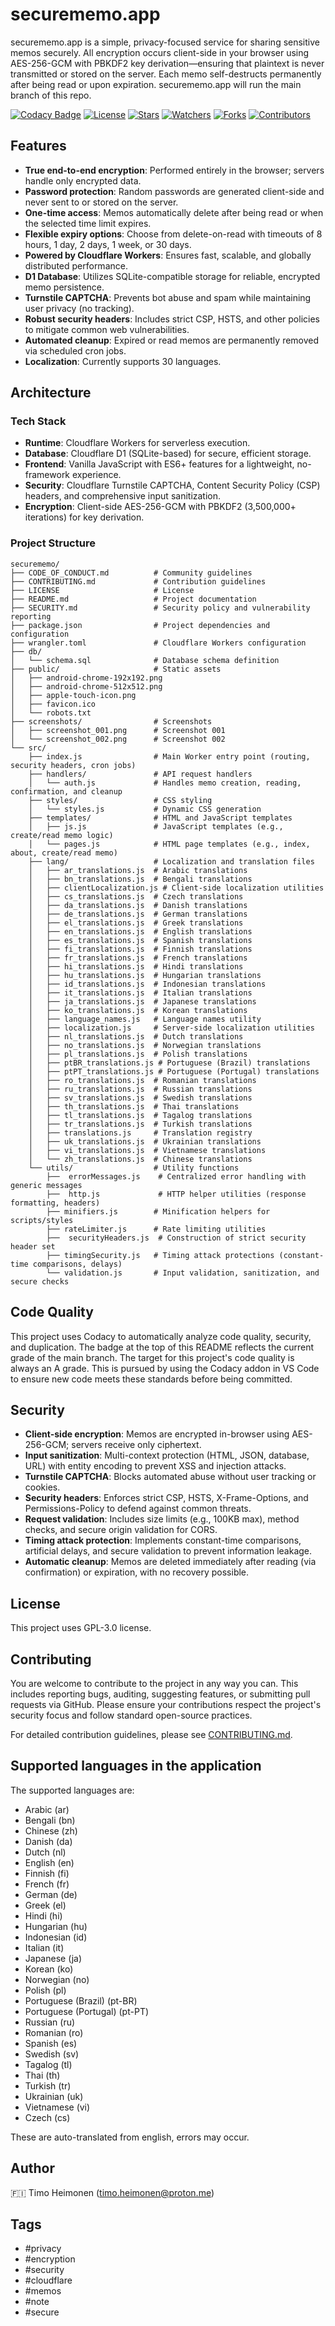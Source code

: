 # securememo.app

securememo.app is a simple, privacy-focused service for sharing sensitive memos securely. All encryption occurs client-side in your browser using AES-256-GCM with PBKDF2 key derivation—ensuring that plaintext is never transmitted or stored on the server. Each memo self-destructs permanently after being read or upon expiration.
securememo.app will run the main branch of this repo.

[![Codacy Badge](https://app.codacy.com/project/badge/Grade/beffc716bdc14df49649b6dcbc69a051)](https://app.codacy.com/gh/timoheimonen/securememo.app/dashboard?utm_source=gh&utm_medium=referral&utm_content=&utm_campaign=Badge_grade)
[![License](https://img.shields.io/github/license/timoheimonen/securememo.app)](https://github.com/timoheimonen/securememo.app/blob/main/LICENSE)
[![Stars](https://img.shields.io/github/stars/timoheimonen/securememo.app)](https://github.com/timoheimonen/securememo.app/stargazers)
[![Watchers](https://img.shields.io/github/watchers/timoheimonen/securememo.app)](https://github.com/timoheimonen/securememo.app/watchers)
[![Forks](https://img.shields.io/github/forks/timoheimonen/securememo.app)](https://github.com/timoheimonen/securememo.app/network/members)
[![Contributors](https://img.shields.io/github/contributors/timoheimonen/securememo.app)](https://github.com/timoheimonen/securememo.app/graphs/contributors)

## Features

- **True end-to-end encryption**: Performed entirely in the browser; servers handle only encrypted data.
- **Password protection**: Random passwords are generated client-side and never sent to or stored on the server.
- **One-time access**: Memos automatically delete after being read or when the selected time limit expires.
- **Flexible expiry options**: Choose from delete-on-read with timeouts of 8 hours, 1 day, 2 days, 1 week, or 30 days.
- **Powered by Cloudflare Workers**: Ensures fast, scalable, and globally distributed performance.
- **D1 Database**: Utilizes SQLite-compatible storage for reliable, encrypted memo persistence.
- **Turnstile CAPTCHA**: Prevents bot abuse and spam while maintaining user privacy (no tracking).
- **Robust security headers**: Includes strict CSP, HSTS, and other policies to mitigate common web vulnerabilities.
- **Automated cleanup**: Expired or read memos are permanently removed via scheduled cron jobs.
- **Localization**: Currently supports 30 languages.



## Architecture

### Tech Stack

- **Runtime**: Cloudflare Workers for serverless execution.
- **Database**: Cloudflare D1 (SQLite-based) for secure, efficient storage.
- **Frontend**: Vanilla JavaScript with ES6+ features for a lightweight, no-framework experience.
- **Security**: Cloudflare Turnstile CAPTCHA, Content Security Policy (CSP) headers, and comprehensive input sanitization.
- **Encryption**: Client-side AES-256-GCM with PBKDF2 (3,500,000+ iterations) for key derivation.

### Project Structure

```
securememo/
├── CODE_OF_CONDUCT.md          # Community guidelines
├── CONTRIBUTING.md             # Contribution guidelines
├── LICENSE                     # License
├── README.md                   # Project documentation
├── SECURITY.md                 # Security policy and vulnerability reporting
├── package.json                # Project dependencies and configuration
├── wrangler.toml               # Cloudflare Workers configuration
├── db/
│   └── schema.sql              # Database schema definition
├── public/                     # Static assets
│   ├── android-chrome-192x192.png
│   ├── android-chrome-512x512.png
│   ├── apple-touch-icon.png
│   ├── favicon.ico
│   └── robots.txt
├── screenshots/                # Screenshots
│   ├── screenshot_001.png      # Screenshot 001
│   └── screenshot_002.png      # Screenshot 002
└── src/
    ├── index.js                # Main Worker entry point (routing, security headers, cron jobs)
    ├── handlers/               # API request handlers
    │   └── auth.js             # Handles memo creation, reading, confirmation, and cleanup
    ├── styles/                 # CSS styling
    │   └── styles.js           # Dynamic CSS generation
    ├── templates/              # HTML and JavaScript templates
    │   ├── js.js               # JavaScript templates (e.g., create/read memo logic)
    │   └── pages.js            # HTML page templates (e.g., index, about, create/read memo)
    ├── lang/                   # Localization and translation files
    │   ├── ar_translations.js  # Arabic translations
    │   ├── bn_translations.js  # Bengali translations
    │   ├── clientLocalization.js # Client-side localization utilities
    │   ├── cs_translations.js  # Czech translations
    │   ├── da_translations.js  # Danish translations
    │   ├── de_translations.js  # German translations
    │   ├── el_translations.js  # Greek translations
    │   ├── en_translations.js  # English translations
    │   ├── es_translations.js  # Spanish translations
    │   ├── fi_translations.js  # Finnish translations
    │   ├── fr_translations.js  # French translations
    │   ├── hi_translations.js  # Hindi translations
    │   ├── hu_translations.js  # Hungarian translations
    │   ├── id_translations.js  # Indonesian translations
    │   ├── it_translations.js  # Italian translations
    │   ├── ja_translations.js  # Japanese translations
    │   ├── ko_translations.js  # Korean translations
    │   ├── language_names.js   # Language names utility
    │   ├── localization.js     # Server-side localization utilities
    │   ├── nl_translations.js  # Dutch translations
    │   ├── no_translations.js  # Norwegian translations
    │   ├── pl_translations.js  # Polish translations
    │   ├── ptBR_translations.js # Portuguese (Brazil) translations
    │   ├── ptPT_translations.js # Portuguese (Portugal) translations
    │   ├── ro_translations.js  # Romanian translations
    │   ├── ru_translations.js  # Russian translations
    │   ├── sv_translations.js  # Swedish translations
    │   ├── th_translations.js  # Thai translations
    │   ├── tl_translations.js  # Tagalog translations
    │   ├── tr_translations.js  # Turkish translations
    │   ├── translations.js     # Translation registry
    │   ├── uk_translations.js  # Ukrainian translations
    │   ├── vi_translations.js  # Vietnamese translations
    │   └── zh_translations.js  # Chinese translations
    └── utils/                  # Utility functions
        ├──  errorMessages.js    # Centralized error handling with generic messages
        ├──  http.js             # HTTP helper utilities (response formatting, headers)
        ├── minifiers.js        # Minification helpers for scripts/styles
        ├── rateLimiter.js      # Rate limiting utilities
        ├──  securityHeaders.js  # Construction of strict security header set
        ├── timingSecurity.js   # Timing attack protections (constant-time comparisons, delays)
        └── validation.js       # Input validation, sanitization, and secure checks
```

## Code Quality
This project uses Codacy to automatically analyze code quality, security, and duplication. The badge at the top of this README reflects the current grade of the main branch. 
The target for this project's code quality is always an A grade. This is pursued by using the Codacy addon in VS Code to ensure new code meets these standards before being committed.

## Security

- **Client-side encryption**: Memos are encrypted in-browser using AES-256-GCM; servers receive only ciphertext.
- **Input sanitization**: Multi-context protection (HTML, JSON, database, URL) with entity encoding to prevent XSS and injection attacks.
- **Turnstile CAPTCHA**: Blocks automated abuse without user tracking or cookies.
- **Security headers**: Enforces strict CSP, HSTS, X-Frame-Options, and Permissions-Policy to defend against common threats.
- **Request validation**: Includes size limits (e.g., 100KB max), method checks, and secure origin validation for CORS.
- **Timing attack protection**: Implements constant-time comparisons, artificial delays, and secure validation to prevent information leakage.
- **Automatic cleanup**: Memos are deleted immediately after reading (via confirmation) or expiration, with no recovery possible.

## License

This project uses GPL-3.0 license.

## Contributing
You are welcome to contribute to the project in any way you can. This includes reporting bugs, auditing, suggesting features, or submitting pull requests via GitHub. Please ensure your contributions respect the project's security focus and follow standard open-source practices.

For detailed contribution guidelines, please see [CONTRIBUTING.md](CONTRIBUTING.md).

## Supported languages in the application
The supported languages are:  
 - Arabic (ar)
 - Bengali (bn)
 - Chinese (zh)
 - Danish (da)
 - Dutch (nl)
 - English (en)  
 - Finnish (fi)
 - French (fr)
 - German (de)
 - Greek (el)
 - Hindi (hi)
 - Hungarian (hu)
 - Indonesian (id)
 - Italian (it)
 - Japanese (ja)
 - Korean (ko)
 - Norwegian (no)
 - Polish (pl)
 - Portuguese (Brazil) (pt-BR)
 - Portuguese (Portugal) (pt-PT)
 - Russian (ru)
 - Romanian (ro)
 - Spanish (es)
 - Swedish (sv)
 - Tagalog (tl)
 - Thai (th)
 - Turkish (tr)
 - Ukrainian (uk)
 - Vietnamese (vi)
 - Czech (cs)

These are auto-translated from english, errors may occur.

## Author

🇫🇮 Timo Heimonen (timo.heimonen@proton.me) 

## Tags

- #privacy
- #encryption
- #security
- #cloudflare
- #memos
- #note
- #secure
